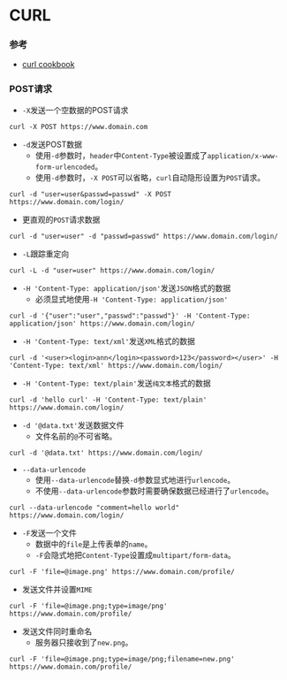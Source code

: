 # CURL

### 参考

- [curl cookbook](https://catonmat.net/cookbooks/curl)

### POST请求

- `-X`发送一个空数据的POST请求
```shell
curl -X POST https://www.domain.com
```

- `-d`发送POST数据
  - 使用`-d`参数时，`header`中`Content-Type`被设置成了`application/x-www-form-urlencoded`。
  - 使用`-d`参数时，`-X POST`可以省略，`curl`自动隐形设置为`POST`请求。
```shell
curl -d "user=user&passwd=passwd" -X POST https://www.domain.com/login/
```

- 更直观的`POST`请求数据
```shell
curl -d "user=user" -d "passwd=passwd" https://www.domain.com/login/
```

- `-L`跟踪重定向
```shell
curl -L -d "user=user" https://www.domain.com/login/
```

- `-H 'Content-Type: application/json'`发送`JSON`格式的数据
  - 必须显式地使用`-H 'Content-Type: application/json'`
```shell
curl -d '{"user":"user","passwd":"passwd"}' -H 'Content-Type: application/json' https://www.domain.com/login/
```

- `-H 'Content-Type: text/xml'`发送`XML`格式的数据
```shell
curl -d '<user><login>ann</login><password>123</password></user>' -H 'Content-Type: text/xml' https://www.domain.com/login/
```

- `-H 'Content-Type: text/plain'`发送`纯文本`格式的数据
```shell
curl -d 'hello curl' -H 'Content-Type: text/plain' https://www.domain.com/login/
```

- `-d '@data.txt'`发送数据文件
  - 文件名前的`@`不可省略。
```shell
curl -d '@data.txt' https://www.domain.com/login/
```

- `--data-urlencode`
  - 使用`--data-urlencode`替换`-d`参数显式地进行`urlencode`。
  - 不使用`--data-urlencode`参数时需要确保数据已经进行了`urlencode`。
```shell
curl --data-urlencode "comment=hello world" https://www.domain.com/login/
```

- `-F`发送一个文件
  - 数据中的`file`是上传表单的`name`。
  - `-F`会隐式地把`Content-Type`设置成`multipart/form-data`。
```shell
curl -F 'file=@image.png' https://www.domain.com/profile/
```

- 发送文件并设置`MIME`
```shell
curl -F 'file=@image.png;type=image/png' https://www.domain.com/profile/
```

- 发送文件同时重命名
  - 服务器只接收到了`new.png`。
```shell
curl -F 'file=@image.png;type=image/png;filename=new.png' https://www.domain.com/profile/
```